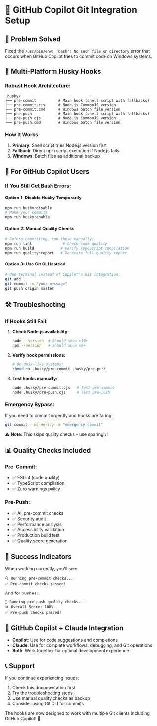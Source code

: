 # 🤖 GitHub Copilot Git Integration Setup

## 🎯 Problem Solved
Fixed the `/usr/bin/env: 'bash': No such file or directory` error that occurs when GitHub Copilot tries to commit code on Windows systems.

## 🔧 Multi-Platform Husky Hooks

### **Robust Hook Architecture:**
```
.husky/
├── pre-commit          # Main hook (shell script with fallbacks)
├── pre-commit.cjs      # Node.js CommonJS version
├── pre-commit.cmd      # Windows batch file version
├── pre-push            # Main hook (shell script with fallbacks)  
├── pre-push.cjs        # Node.js CommonJS version
└── pre-push.cmd        # Windows batch file version
```

### **How It Works:**
1. **Primary**: Shell script tries Node.js version first
2. **Fallback**: Direct npm script execution if Node.js fails
3. **Windows**: Batch files as additional backup

## 🚀 For GitHub Copilot Users

### **If You Still Get Bash Errors:**

#### **Option 1: Disable Husky Temporarily**
```bash
npm run husky:disable
# Make your commits
npm run husky:enable
```

#### **Option 2: Manual Quality Checks**
```bash
# Before committing, run these manually:
npm run lint              # Check code quality
npm run build            # Verify TypeScript compilation
npm run quality:report   # Generate full quality report
```

#### **Option 3: Use Git CLI Instead**
```bash
# Use terminal instead of Copilot's Git integration:
git add .
git commit -m "your message"
git push origin master
```

## 🛠️ Troubleshooting

### **If Hooks Still Fail:**
1. **Check Node.js availability:**
   ```bash
   node --version  # Should show v16+ 
   npm --version   # Should show v8+
   ```

2. **Verify hook permissions:**
   ```bash
   # On Unix-like systems:
   chmod +x .husky/pre-commit .husky/pre-push
   ```

3. **Test hooks manually:**
   ```bash
   node .husky/pre-commit.cjs   # Test pre-commit
   node .husky/pre-push.cjs     # Test pre-push
   ```

### **Emergency Bypass:**
If you need to commit urgently and hooks are failing:
```bash
git commit --no-verify -m "emergency commit"
```
⚠️ **Note**: This skips quality checks - use sparingly!

## 📊 Quality Checks Included

### **Pre-Commit:**
- ✅ ESLint (code quality)
- ✅ TypeScript compilation
- ✅ Zero warnings policy

### **Pre-Push:**
- ✅ All pre-commit checks
- ✅ Security audit
- ✅ Performance analysis  
- ✅ Accessibility validation
- ✅ Production build test
- ✅ Quality score generation

## 🎉 Success Indicators

When working correctly, you'll see:
```
🔍 Running pre-commit checks...
✅ Pre-commit checks passed!
```

And for pushes:
```
🚀 Running pre-push quality checks...
📊 Overall Score: 100%
✅ Pre-push checks passed!
```

## 🤝 GitHub Copilot + Claude Integration

- **Copilot**: Use for code suggestions and completions
- **Claude**: Use for complete workflows, debugging, and Git operations
- **Both**: Work together for optimal development experience

## 📞 Support

If you continue experiencing issues:
1. Check this documentation first
2. Try the troubleshooting steps
3. Use manual quality checks as backup
4. Consider using Git CLI for commits

The hooks are now designed to work with multiple Git clients including GitHub Copilot! 🎯
